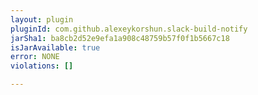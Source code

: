 ```yaml
---
layout: plugin
pluginId: com.github.alexeykorshun.slack-build-notify
jarSha1: ba8cb2d52e9efa1a908c48759b57f0f1b5667c18
isJarAvailable: true
error: NONE
violations: []

---
```

